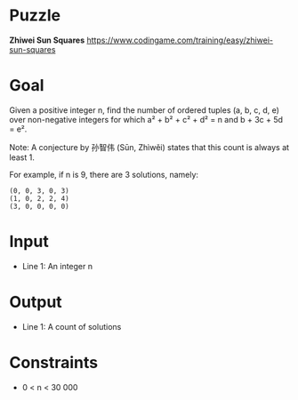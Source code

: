 # Puzzle
**Zhiwei Sun Squares** https://www.codingame.com/training/easy/zhiwei-sun-squares

# Goal
Given a positive integer n, find the number of ordered tuples (a, b, c, d, e) over non-negative integers for which a² + b² + c² + d² = n and b + 3c + 5d = e².

Note: A conjecture by 孙智伟 (Sūn, Zhìwěi) states that this count is always at least 1.

For example, if n is 9, there are 3 solutions, namely:
```
(0, 0, 3, 0, 3)
(1, 0, 2, 2, 4)
(3, 0, 0, 0, 0)
```

# Input
* Line 1: An integer n

# Output
* Line 1: A count of solutions

# Constraints
* 0 < n < 30 000
